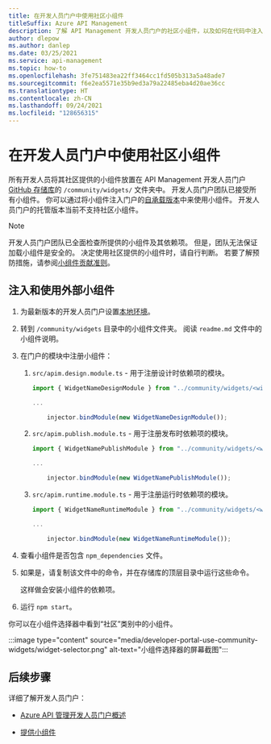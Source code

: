 ```yaml
---
title: 在开发人员门户中使用社区小组件
titleSuffix: Azure API Management
description: 了解 API Management 开发人员门户的社区小组件，以及如何在代码中注入和使用它们。
author: dlepow
ms.author: danlep
ms.date: 03/25/2021
ms.service: api-management
ms.topic: how-to
ms.openlocfilehash: 3fe751483ea22ff3464cc1fd505b313a5a48ade7
ms.sourcegitcommit: f6e2ea5571e35b9ed3a79a22485eba4d20ae36cc
ms.translationtype: HT
ms.contentlocale: zh-CN
ms.lasthandoff: 09/24/2021
ms.locfileid: "128656315"
---
```

# <a name="use-community-widgets-in-the-developer-portal"></a>在开发人员门户中使用社区小组件

所有开发人员将其社区提供的小组件放置在 API Management 开发人员门户 [GitHub 存储库](https://github.com/Azure/api-management-developer-portal)的 `/community/widgets/` 文件夹中。 开发人员门户团队已接受所有小组件。 你可以通过将小组件注入门户的[自承载版本](developer-portal-self-host.md)中来使用小组件。 开发人员门户的托管版本当前不支持社区小组件。

> [!NOTE]
> 开发人员门户团队已全面检查所提供的小组件及其依赖项。 但是，团队无法保证加载小组件是安全的。 决定使用社区提供的小组件时，请自行判断。 若要了解预防措施，请参阅[小组件贡献准则](developer-portal-widget-contribution-guidelines.md#contribution-guidelines)。

## <a name="inject-and-use-external-widgets"></a>注入和使用外部小组件

1. 为最新版本的开发人员门户设置[本地环境](developer-portal-self-host.md#step-1-set-up-local-environment)。

1. 转到 `/community/widgets` 目录中的小组件文件夹。 阅读 `readme.md` 文件中的小组件说明。

1. 在门户的模块中注册小组件：

    1. `src/apim.design.module.ts` - 用于注册设计时依赖项的模块。
    
        ```typescript
        import { WidgetNameDesignModule } from "../community/widgets/<widget-name>/widget.design.module";
    
        ...
    
            injector.bindModule(new WidgetNameDesignModule());
        ```
    
    1. `src/apim.publish.module.ts` - 用于注册发布时依赖项的模块。
    
        ```typescript
        import { WidgetNamePublishModule } from "../community/widgets/<widget-name>/widget.publish.module";
    
        ...
    
            injector.bindModule(new WidgetNamePublishModule());
        ```
    
    1. `src/apim.runtime.module.ts` - 用于注册运行时依赖项的模块。
    
        ```typescript
        import { WidgetNameRuntimeModule } from "../community/widgets/<widget-name>/widget.runtime.module";
    
        ...
    
            injector.bindModule(new WidgetNameRuntimeModule());
        ```

1. 查看小组件是否包含 `npm_dependencies` 文件。

1. 如果是，请复制该文件中的命令，并在存储库的顶层目录中运行这些命令。

    这样做会安装小组件的依赖项。

1. 运行 `npm start`。

你可以在小组件选择器中看到“社区”类别中的小组件。

:::image type="content" source="media/developer-portal-use-community-widgets/widget-selector.png" alt-text="小组件选择器的屏幕截图":::


## <a name="next-steps"></a>后续步骤


详细了解开发人员门户：

- [Azure API 管理开发人员门户概述](api-management-howto-developer-portal.md)

- [提供小组件](developer-portal-widget-contribution-guidelines.md)
